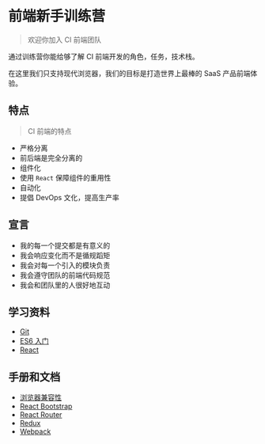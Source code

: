 # 前端新手训练营

> 欢迎你加入 CI 前端团队

通过训练营你能给够了解 CI 前端开发的角色，任务，技术栈。

在这里我们只支持现代浏览器，我们的目标是打造世界上最棒的 SaaS 产品前端体验。

## 特点

> CI 前端的特点

- 严格分离
 - 前后端是完全分离的
- 组件化
 - 使用 `React` 保障组件的重用性
- 自动化
 - 提倡 DevOps 文化，提高生产率

## 宣言

- 我的每一个提交都是有意义的
- 我会响应变化而不是循规蹈矩
- 我会对每一个引入的模块负责
- 我会遵守团队的前端代码规范
- 我会和团队里的人很好地互动

## 学习资料

- [Git](http://rogerdudler.github.io/git-guide/index.zh.html)
- [ES6 入门](http://es6.ruanyifeng.com/)
- [React](https://facebook.github.io/react/docs/getting-started.html)

## 手册和文档

- [浏览器兼容性](http://caniuse.com/)
- [React Bootstrap](http://react-bootstrap.github.io/)
- [React Router](https://github.com/reactjs/react-router)
- [Redux](https://github.com/reactjs/redux/tree/master/docs)
- [Webpack](http://webpack.github.io/docs/)
